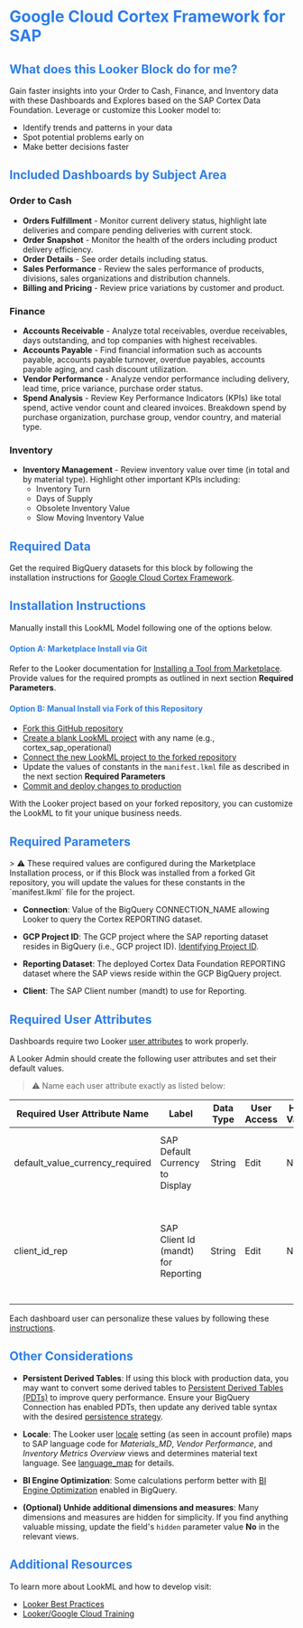<h1><span style="color:#2d7eea">Google Cloud Cortex Framework for SAP</span></h1>

<h2><span style="color:#2d7eea">What does this Looker Block do for me?</span></h2>

Gain faster insights into your Order to Cash, Finance, and Inventory data with these Dashboards and Explores based on the SAP Cortex Data Foundation. Leverage or customize this Looker model to:
* Identify trends and patterns in your data
* Spot potential problems early on
* Make better decisions faster

<h2><span style="color:#2d7eea">Included Dashboards by Subject Area</span></h2>

<h3> Order to Cash </h3>

- **Orders Fulfillment** - Monitor current delivery status, highlight late deliveries and compare pending deliveries with current stock.
- **Order Snapshot** - Monitor the health of the orders including product delivery efficiency.
- **Order Details** - See order details including status.
- **Sales Performance** - Review the sales performance of products, divisions, sales organizations and distribution channels.
- **Billing and Pricing** - Review price variations by customer and product.

<h3>Finance</h3>

- **Accounts Receivable** - Analyze total receivables, overdue receivables, days outstanding, and top companies with highest receivables.
- **Accounts Payable** - Find financial information such as accounts payable, accounts payable turnover, overdue payables, accounts payable aging, and cash discount utilization.
- **Vendor Performance** - Analyze vendor performance including delivery, lead time, price variance, purchase order status.
- **Spend Analysis** - Review Key Performance Indicators (KPIs) like total spend, active vendor count and cleared invoices. Breakdown spend by purchase organization, purchase group, vendor country, and material type.


<h3>Inventory</h3>

- **Inventory Management** - Review inventory value over time (in total and by material type). Highlight other important KPIs including:
  * Inventory Turn
  * Days of Supply
  * Obsolete Inventory Value
  * Slow Moving Inventory Value


<h2><span style="color:#2d7eea">Required Data</span></h2>

Get the required BigQuery datasets for this block by following the installation instructions for [Google Cloud Cortex Framework](https://github.com/GoogleCloudPlatform/cortex-data-foundation).

<h2><span style="color:#2d7eea">Installation Instructions</span></h2>

Manually install this LookML Model following one of the options below.

<h4><span style="color:#2d7eea">Option A: Marketplace Install via Git</span></h4>

Refer to the Looker documentation for [Installing a Tool from Marketplace](https://cloud.google.com/looker/docs/marketplace#installing_a_tool_from_a_git_url). Provide values for the required prompts as outlined in next section **Required Parameters**.

<h4><span style="color:#2d7eea">Option B: Manual Install via Fork of this Repository</span></h4>

  * [Fork this GitHub repository](https://docs.github.com/en/get-started/quickstart/fork-a-repo#forking-a-repository)
  * [Create a blank LookML project](https://cloud.google.com/looker/docs/create-projects#creating_a_blank_project) with any name (e.g., cortex_sap_operational)
  * [Connect the new LookML project to the forked repository](https://cloud.google.com/looker/docs/setting-up-git-connection)
  * Update the values of constants in the `manifest.lkml` file as described in the next section **Required Parameters**
  * [Commit and deploy changes to production](https://cloud.google.com/looker/docs/version-control-and-deploying-changes#getting_your_changes_to_production)

With the Looker project based on your forked repository, you can customize the LookML to fit your unique business needs.

<h2><span style="color:#2d7eea"> Required Parameters</span></h2>
> ⚠️ These required values are configured during the Marketplace Installation process, or if this Block was installed from a forked Git repository, you will update the values for these constants in the `manifest.lkml` file for the project.

- **Connection**: Value of the BigQuery CONNECTION_NAME allowing Looker to query the Cortex REPORTING dataset.

- **GCP Project ID**: The GCP project where the SAP reporting dataset resides in BigQuery (i.e., GCP project ID). [Identifying Project ID](https://cloud.google.com/resource-manager/docs/creating-managing-projects#identifying_projects).

- **Reporting Dataset**: The deployed Cortex Data Foundation REPORTING dataset where the SAP views reside within the GCP BigQuery project.

- **Client**: The SAP Client number (mandt) to use for Reporting.


<h2><span style="color:#2d7eea"> Required User Attributes</span></h2>

Dashboards require two Looker [user attributes](https://cloud.google.com/looker/docs/admin-panel-users-user-attributes) to work properly.

A Looker Admin should create the following user attributes and set their default values.
> ⚠️ Name each user attribute exactly as listed below:

| **Required User Attribute Name** | **Label**                            | **Data Type** | **User Access** | **Hide Value** | **Default Value** |
|----------------------------------|--------------------------------------|---------------|-----------------|----------------|-------------------|
| default_value_currency_required  | SAP Default Currency to Display      | String        | Edit            | No             | `USD` or _desired currency like EUR, CAD or JPY_ |
| client_id_rep                    | SAP Client Id (mandt) for Reporting  | String        | Edit            | No             | _Enter your SAP Client ID_ or `100` if using the provided test data |

Each dashboard user can personalize these values by following these [instructions](https://cloud.google.com/looker/docs/user-account).


<h2><span style="color:#2d7eea">Other Considerations</span></h2>

- **Persistent Derived Tables**: If using this block with production data, you may want to convert some derived tables to [Persistent Derived Tables (PDTs)](https://cloud.google.com/looker/docs/derived-tables#use_cases_for_pdts) to improve query performance. Ensure your BigQuery Connection has enabled PDTs, then update any derived table syntax with the desired [persistence strategy](https://cloud.google.com/looker/docs/derived-tables#persistence_strategies).

- **Locale**: The Looker user [locale](https://cloud.google.com/looker/docs/model-localization#assigning_users_to_a_locale) setting (as seen in account profile) maps to SAP language code for _Materials_MD_, _Vendor Performance_, and _Inventory Metrics Overview_ views and determines material text language. See [language_map](views/language_map.view.lkml) for details.

- **BI Engine Optimization**: Some calculations perform better with [BI Engine Optimization](https://cloud.google.com/blog/products/data-analytics/faster-queries-with-bigquery-bi-engine) enabled in BigQuery.

- **(Optional) Unhide additional dimensions and measures**: Many dimensions and measures are hidden for simplicity. If you find anything valuable missing, update the field's `hidden` parameter value **No** in the relevant views.

<h2><span style="color:#2d7eea">Additional Resources</span></h2>

To learn more about LookML and how to develop visit:
- [Looker Best Practices](https://cloud.google.com/looker/docs/best-practices/home)
- [Looker/Google Cloud Training](https://www.cloudskillsboost.google/catalog)
